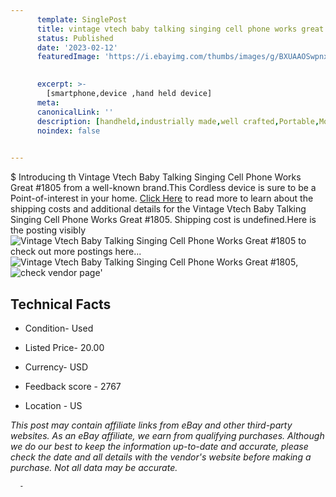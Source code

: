 ```yaml
---
      template: SinglePost
      title: vintage vtech baby talking singing cell phone works great 1805
      status: Published
      date: '2023-02-12'
      featuredImage: 'https://i.ebayimg.com/thumbs/images/g/BXUAAOSwpnxjUE0f/s-l225.jpg'
       

      excerpt: >-
        [smartphone,device ,hand held device]
      meta:
      canonicalLink: ''
      description: [handheld,industrially made,well crafted,Portable,Mobile,Compact,Convenient,Lightweight,Maneuverable,Man-portable,Miniature,Carriable,Hand-held,Light,Holdable,Transportable,Mobile device,Pocket-sized,On-the-go,Wireless,Cordless,Compact size,Convenient size, smartphone,device ,hand held device]
      noindex: false
      

---
```

$
      Introducing th Vintage Vtech Baby Talking Singing Cell Phone Works Great  #1805 from a well-known brand.This Cordless device  is sure to be a Point-of-interest in your home. [Click Here](https://www.ebay.com/itm/295287190182?hash=item44c07cf2a6%3Ag%3ABXUAAOSwpnxjUE0f&mkevt=1&mkcid=1&mkrid=711-53200-19255-0&campid=%253CePNCampaignId%253E&customid=%253CreferenceId%253E&toolid=10049) to read more to learn about the shipping costs and additional details for the Vintage Vtech Baby Talking Singing Cell Phone Works Great  #1805. Shipping cost is undefined.Here is the posting visibly ![Vintage Vtech Baby Talking Singing Cell Phone Works Great  #1805](https://i.ebayimg.com/thumbs/images/g/BXUAAOSwpnxjUE0f/s-l225.jpg) to check out more postings here... ![Vintage Vtech Baby Talking Singing Cell Phone Works Great  #1805](https://i.ebayimg.com/images/g/BXUAAOSwpnxjUE0f/s-l1600.jpg), ![check vendor page](https://origin-galleryplus.ebayimg.com/ws/web/295287190182_2_0_1/225x225.jpg,https://origin-galleryplus.ebayimg.com/ws/web/295287190182_3_0_1/225x225.jpg,https://origin-galleryplus.ebayimg.com/ws/web/295287190182_4_0_1/225x225.jpg,https://origin-galleryplus.ebayimg.com/ws/web/295287190182_5_0_1/225x225.jpg,https://origin-galleryplus.ebayimg.com/ws/web/295287190182_6_0_1/225x225.jpg,https://origin-galleryplus.ebayimg.com/ws/web/295287190182_7_0_1/225x225.jpg,https://origin-galleryplus.ebayimg.com/ws/web/295287190182_8_0_1/225x225.jpg)'

      

 ## Technical Facts 



     
      

 - Condition- Used 


      

 - Listed Price- 20.00 


      

 - Currency- USD 


      

 - Feedback score - 2767 


      

 - Location - US 


      
      

 *_This post may contain affiliate links from eBay and other third-party websites. As an eBay affiliate, we earn from qualifying purchases. Although we do our best to keep the information up-to-date and accurate, please check the date and all details with the vendor's website before making a purchase. Not all data may be accurate._*




      -

